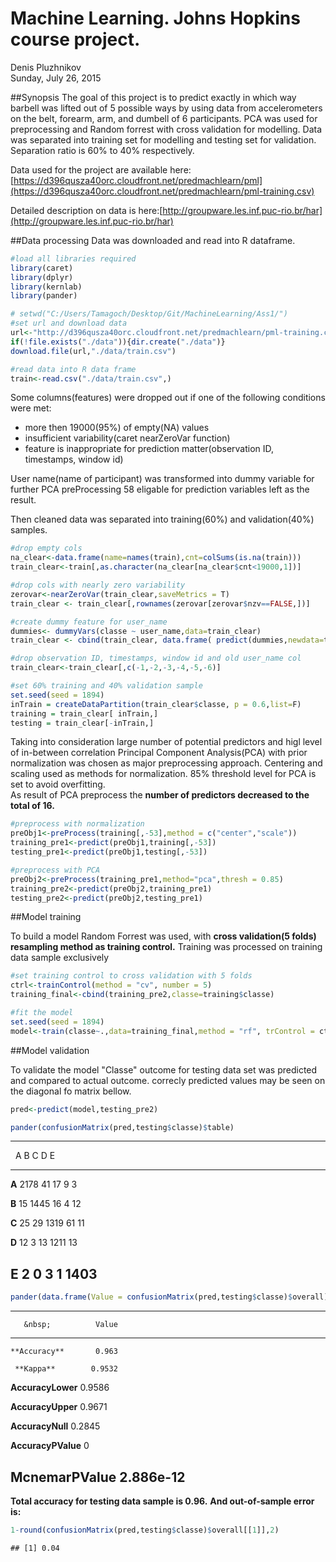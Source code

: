 # Machine Learning. Johns Hopkins course project.
Denis Pluzhnikov  
Sunday, July 26, 2015  

##Synopsis
The goal of this project is to predict exactly in which way barbell was lifted out of 5 possible ways by using data from accelerometers on the belt, forearm, arm, and dumbell of 6 participants. PCA was used for preprocessing and Random forrest with cross validation for modelling. 
Data was separated into training set for modelling and testing set for validation. Separation ratio is 60% to 40% respectively.

Data used for the project are available here: [https://d396qusza40orc.cloudfront.net/predmachlearn/pml](https://d396qusza40orc.cloudfront.net/predmachlearn/pml-training.csv)

Detailed description on data is here:[http://groupware.les.inf.puc-rio.br/har](http://groupware.les.inf.puc-rio.br/har)

##Data processing
Data was downloaded and read into R dataframe.

```r
#load all libraries required
library(caret)
library(dplyr)
library(kernlab)
library(pander)

# setwd("C:/Users/Tamagoch/Desktop/Git/MachineLearning/Ass1/")
#set url and download data
url<-"http://d396qusza40orc.cloudfront.net/predmachlearn/pml-training.csv"
if(!file.exists("./data")){dir.create("./data")}
download.file(url,"./data/train.csv")

#read data into R data frame
train<-read.csv("./data/train.csv",)
```

Some columns(features) were dropped out if one of the following conditions were met:    
*  more then 19000(95%) of empty(NA) values  
*  insufficient variability(caret nearZeroVar function)  
*  feature is inappropriate for prediction matter(observation ID, timestamps, window id)  

User name(name of participant) was transformed into dummy variable for further PCA preProcessing
58 eligable for prediction variables left as the result.

Then cleaned data was separated into training(60%) and validation(40%) samples. 

```r
#drop empty cols
na_clear<-data.frame(name=names(train),cnt=colSums(is.na(train)))
train_clear<-train[,as.character(na_clear[na_clear$cnt<19000,1])]

#drop cols with nearly zero variability
zerovar<-nearZeroVar(train_clear,saveMetrics = T)
train_clear <- train_clear[,rownames(zerovar[zerovar$nzv==FALSE,])]

#create dummy feature for user_name
dummies<- dummyVars(classe ~ user_name,data=train_clear)
train_clear <- cbind(train_clear, data.frame( predict(dummies,newdata=train_clear)))

#drop observation ID, timestamps, window id and old user_name col
train_clear<-train_clear[,c(-1,-2,-3,-4,-5,-6)]

#set 60% training and 40% validation sample
set.seed(seed = 1894)
inTrain = createDataPartition(train_clear$classe, p = 0.6,list=F)
training = train_clear[ inTrain,]
testing = train_clear[-inTrain,]
```


Taking into consideration large number of potential predictors and higl level of in-between correlation Principal Component Analysis(PCA) 
with prior normalization was chosen as major preprocessing approach. Centering and scaling used as methods for normalization.
85% threshold level for PCA is set to avoid overfitting.  
As result of PCA preprocess the **number of predictors decreased to the total of 16.**

```r
#preprocess with normalization
preObj1<-preProcess(training[,-53],method = c("center","scale"))
training_pre1<-predict(preObj1,training[,-53])
testing_pre1<-predict(preObj1,testing[,-53])

#preprocess with PCA
preObj2<-preProcess(training_pre1,method="pca",thresh = 0.85)
training_pre2<-predict(preObj2,training_pre1)
testing_pre2<-predict(preObj2,testing_pre1)
```

##Model training

To build a model Random Forrest was used, with **cross validation(5 folds) resampling method as training control.** 
Training was processed on training data sample exclusively

```r
#set training control to cross validation with 5 folds
ctrl<-trainControl(method = "cv", number = 5)
training_final<-cbind(training_pre2,classe=training$classe)

#fit the model
set.seed(seed = 1894)
model<-train(classe~.,data=training_final,method = "rf", trControl = ctrl)
```

##Model validation

To validate the model "Classe" outcome for testing data set was predicted and compared to actual outcome.
correcly predicted values may be seen on the diagonal fo matrix bellow.

```r
pred<-predict(model,testing_pre2)

pander(confusionMatrix(pred,testing$classe)$table)
```


--------------------------------
&nbsp;   A    B    C    D    E  
------- ---- ---- ---- ---- ----
 **A**  2178  41   17   9    3  

 **B**   15  1445  16   4    12 

 **C**   25   29  1319  61   11 

 **D**   12   3    13  1211  13 

 **E**   2    0    3    1   1403
--------------------------------

```r
pander(data.frame(Value = confusionMatrix(pred,testing$classe)$overall))
```


------------------------------
       &nbsp;          Value  
-------------------- ---------
    **Accuracy**       0.963  

     **Kappa**        0.9532  

 **AccuracyLower**    0.9586  

 **AccuracyUpper**    0.9671  

  **AccuracyNull**    0.2845  

 **AccuracyPValue**      0    

 **McnemarPValue**   2.886e-12
------------------------------

**Total accuracy for testing data sample is  0.96.**
**And out-of-sample error is:**

```r
1-round(confusionMatrix(pred,testing$classe)$overall[[1]],2)
```

```
## [1] 0.04
```

